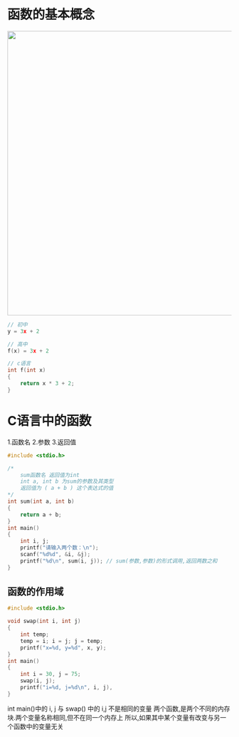 函数的基本概念
==========

<a href="http://www.lellansin.com/wp-content/uploads/2012/10/QQ截图20121025184614.jpg"><img class="alignnone size-full wp-image-87" title="函数的基本概念" src="http://www.lellansin.com/wp-content/uploads/2012/10/QQ截图20121025184614.jpg" alt="" width="874" height="639" /></a>


```cpp
// 初中
y = 3x + 2

// 高中
f(x) = 3x + 2

// c语言
int f(int x)
{
    return x * 3 + 2;
}
```

<h1>C语言中的函数</h1>

1.函数名
2.参数
3.返回值


```cpp
#include <stdio.h>

/*
    sum函数名 返回值为int
    int a, int b 为sum的参数及其类型
    返回值为 ( a + b ) 这个表达式的值
*/
int sum(int a, int b)
{
    return a + b;
}
int main()
{
    int i, j;
    printf("请输入两个数：\n");
    scanf("%d%d", &i, &j);
    printf("%d\n", sum(i, j)); // sum(参数,参数)的形式调用,返回两数之和
}
```

<h2>函数的作用域</h2>


```cpp
#include <stdio.h>

void swap(int i, int j)
{
    int temp;
    temp = i; i = j; j = temp;
    printf("x=%d, y=%d", x, y);
}
int main()
{
    int i = 30, j = 75;
    swap(i, j);
    printf("i=%d, j=%d\n", i, j),
}
```
int main()中的 i, j 与 swap() 中的 i,j 不是相同的变量
两个函数,是两个不同的内存块.两个变量名称相同,但不在同一个内存上
所以,如果其中某个变量有改变与另一个函数中的变量无关

